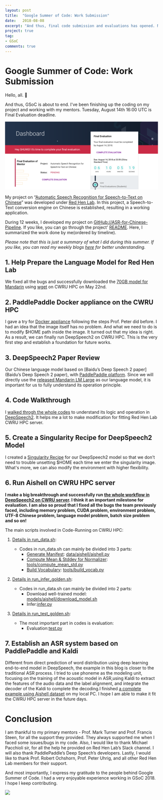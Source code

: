 ```yaml
---
layout: post
title:  "Google Summer of Code: Work Submission"
date:   2018-08-08
excerpt: "And thus, final code submission and evaluations has opened. Now my task is to finally submit my work."
project: true
tag:
- GSoC
comments: true
---
```


# Google Summer of Code: Work Submission

Hello, all. 🙂

And thus, GSoC is about to end. I've been finishing up the coding on my project and working with my mentors. Tuesday, August 14th 16:00 UTC is Final Evaluation deadline.

![](https://github.com/CynthiaSuwi/cynthiasuwi.github.io/blob/master/_posts/img/final_evaluation.png?raw=true)

My project on “[Automatic Speech Recognition for Speech-to-Text on Chinese](https://summerofcode.withgoogle.com/projects/#5284664500027392)” was developed under [Red Hen Lab](http://www.redhenlab.org/). In this project, a Speech-to-Text conversion engine on Chinese is established, resulting in a working application.

During 12 weeks, I developed my project on [GitHub://ASR-for-Chinese-Pipeline](https://github.com/CynthiaSuwi/ASR-for-Chinese-Pipeline). If you like, you can go through the project' [README](https://github.com/CynthiaSuwi/ASR-for-Chinese-Pipeline/blob/master/README.md). Here, I summarized the work done by me(ordered by timeline).

*Please note that this is just a summary of what I did during this summer. If you like, you can read my weekly blogs [here](https://cynthiasuwi.github.io/posts/) for better understanding.*

## 1. Help Prepare the Language Model for Red Hen Lab

We fixed all the bugs and successfully downloaded the [70GB model for Mandarin](http://cloud.dlnel.org/filepub/?uuid=245d02bb-cd01-4ebe-b079-b97be864ec37) using [wget](https://cynthiasuwi.github.io//GSoC-Week2/) on CWRU HPC on May 22nd.

## 2. PaddlePaddle Docker appliance on the CWRU HPC
I gave a try for [Docker appliance](https://cynthiasuwi.github.io//GSoC-Week3/) following the steps Prof. Peter did before. I had an idea that the image itself has no problem. And what we need to do is to modify $HOME path inside the image. It turned out that my idea is right. As a result, we can finally run DeepSpeech2 on CWRU HPC. This is the very first step and establish a foundation for future works.

## 3. DeepSpeech2 Paper Review
Our Chinese language model based on [Baidu’s Deep Speech 2 paper](Baidu’s Deep Speech 2 paper), with [PaddlePaddle platform](https://github.com/PaddlePaddle/Paddle). Since we will directly use the [released Mandarin LM Large](http://cloud.dlnel.org/filepub/?uuid=245d02bb-cd01-4ebe-b079-b97be864ec37) as our language model, it is important for us to fully understand its operation principle.

## 4. Code Walkthrough
I [walked throgh the whole codes](https://cynthiasuwi.github.io//GSoC-Week6&7/) to understand its logic and operation in [DeepSpeech2](https://github.com/PaddlePaddle/DeepSpeech). It helps me a lot to make modification for fitting Red Hen Lab CWRU HPC server.

## 5. Create a Singularity Recipe for DeepSpeech2 Model
I created a [Singularity Recipe](https://github.com/RedHenLab/singularity_containers/blob/master/Singularity.DeepSpeech2_shuwei) for our DeepSpeech2 model so that we don't need to trouble unsetting $HOME each time we enter the singularity image. What's more, we can also modify the environment with higher flexibility.

## 6. Run Aishell on CWRU HPC server
**I make a big breakthrough and successfully run [the whole workflow in DeepSpeech2 on CWRU server](https://github.com/CynthiaSuwi/ASR-for-Chinese-Pipeline#running-code-at-cwru-hpc). I think it an important milestone for evaluation. I am also so proud that I fixed all the bugs the team previously faced, including memory problem, CUDA problem, environment problem, UTF-8 Chinese problem, language model problem, batch size problem and so on!**

The main scripts involved in Code-Running on CWRU HPC:
1. [Details in run_data.sh](https://github.com/CynthiaSuwi/ASR-for-Chinese-Pipeline/blob/master/examples/aishell/run_data.sh):
    - Codes in run_data.sh can mainly be divided into 3 parts:
      - [Generate Manifest](https://github.com/CynthiaSuwi/ASR-for-Chinese-Pipeline#1-generate-manifest): [data/aishell/aishell.py](https://github.com/CynthiaSuwi/ASR-for-Chinese-Pipeline/blob/master/data/aishell/aishell.py)
      - [Compute Mean & Stddev for Normalizer](https://github.com/CynthiaSuwi/ASR-for-Chinese-Pipeline#2-compute-mean--stddev-for-normalizer): [tools/compute_mean_std.py](https://github.com/CynthiaSuwi/ASR-for-Chinese-Pipeline/blob/master/tools/compute_mean_std.py)
      - [Build Vocabulary](https://github.com/CynthiaSuwi/ASR-for-Chinese-Pipeline#3-build-vocabulary): [tools/build_vocab.py](https://github.com/CynthiaSuwi/ASR-for-Chinese-Pipeline/blob/master/tools/build_vocab.py)

2. [Details in run_infer_golden.sh](https://github.com/CynthiaSuwi/ASR-for-Chinese-Pipeline/blob/master/examples/aishell/run_infer_golden.sh):
    - Codes in run_data.sh can mainly be divided into 2 parts:
      - Download well-trained model: [models/aishell/download_model.sh](https://github.com/CynthiaSuwi/ASR-for-Chinese-Pipeline/blob/master/models/aishell/download_model.sh)
      - Infer:[infer.py](https://github.com/CynthiaSuwi/ASR-for-Chinese-Pipeline/blob/master/infer.py)
      
3. [Details in run_test_golden.sh](https://github.com/CynthiaSuwi/ASR-for-Chinese-Pipeline/blob/master/examples/aishell/run_test_golden.sh):
    - The most important part in codes is evaluation:
      - Evaluation:[test.py](https://github.com/CynthiaSuwi/ASR-for-Chinese-Pipeline/blob/master/test.py)

## 7. Establish an ASR system based on PaddlePaddle and Kaldi
Different from direct prediction of word distribution using deep learning end-to-end model in DeepSpeech, the example in this blog is closer to the traditional ASR process. I tried to use phoneme as the modeling unit, focusing on the training of the acoustic model in ASR,using Kaldi to extract the features of the audio data and the label alignment, and integrate the decoder of the Kaldi to complete the decoding.I finished [a complete example using Aishell dataset](https://github.com/CynthiaSuwi/ASR-for-Chinese-Pipeline#asr-system-based-on-paddlepaddle-and-kaldi) on my local PC. I hope I am able to make it fit the CWRU HPC server in the future days.

# Conclusion
I am thankful to my primary mentors - Prof. Mark Turner and Prof. Francis Steen, for all the support they provided. They always supported me when I faced some issues/bugs in my code. Also, I would like to thank Michael Pacchioli sir, for all the help he provided on Red Hen Lab’s Slack channel. I will also thank PaddlePaddle’s Deep Speech’s developers. Lastly, I would like to thank Prof. Robert Ochshorn,  Prof. Peter Uhrig, and all other Red Hen Lab members for their support.

And most importantly, I express my gratitude to the people behind Google Summer of Code. I had a very enjoyable experience working in GSoC 2018. I hope I keep contributing.

![](http://markturner.org/RedHenNoBackgroundWebsiteSmall.png)
